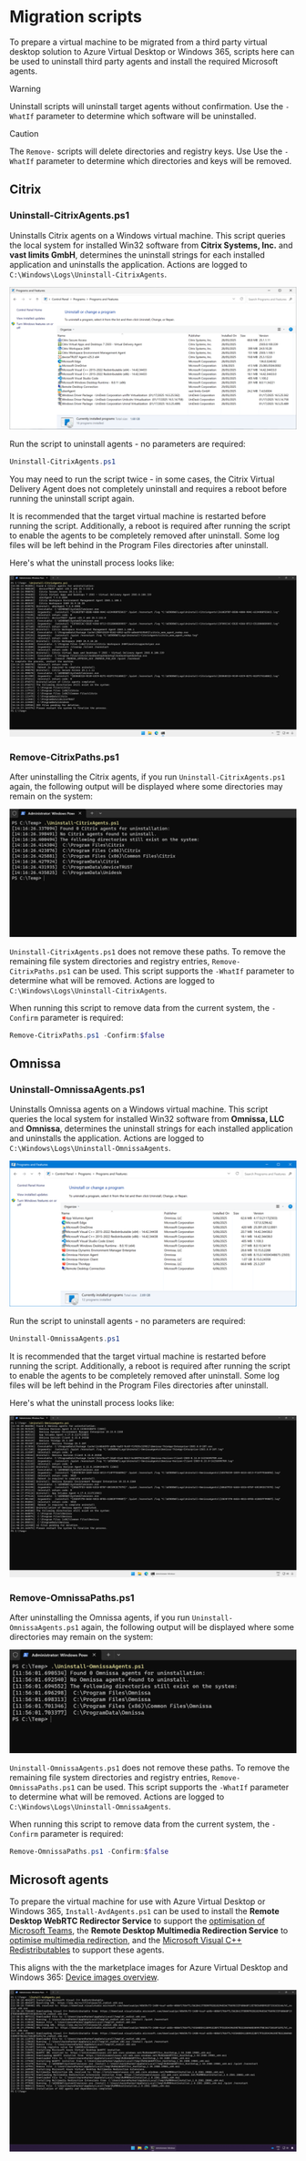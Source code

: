 # Migration scripts

To prepare a virtual machine to be migrated from a third party virtual desktop solution to Azure Virtual Desktop or Windows 365, scripts here can be used to uninstall third party agents and install the required Microsoft agents.

> [!WARNING]  
> Uninstall scripts will uninstall target agents without confirmation. Use the `-WhatIf` parameter to determine which software will be uninstalled.

> [!CAUTION]
> The `Remove-` scripts will delete directories and registry keys. Use Use the `-WhatIf` parameter to determine which directories and keys will be removed.

## Citrix

### Uninstall-CitrixAgents.ps1

Uninstalls Citrix agents on a Windows virtual machine. This script queries the local system for installed Win32 software from **Citrix Systems, Inc.** and **vast limits GmbH**, determines the uninstall strings for each installed application and uninstalls the application. Actions are logged to `C:\Windows\Logs\Uninstall-CitrixAgents`.

![](./img/citrix-installed.png)

Run the script to uninstall agents - no parameters are required:

```powershell
Uninstall-CitrixAgents.ps1
```

You may need to run the script twice - in some cases, the Citrix Virtual Delivery Agent does not completely uninstall and requires a reboot before running the uninstall script again.

It is recommended that the target virtual machine is restarted before running the script. Additionally, a reboot is required after running the script to enable the agents to be completely removed after uninstall. Some log files will be left behind in the Program Files directories after uninstall.

Here's what the uninstall process looks like:

![](./img/uninstall-citrixagents.png)

### Remove-CitrixPaths.ps1

After uninstalling the Citrix agents, if you run `Uninstall-CitrixAgents.ps1` again, the following output will be displayed where some directories may remain on the system:

![](./img/citrix-noagents.png)

`Uninstall-CitrixAgents.ps1` does not remove these paths. To remove the remaining file system directories and registry entries, `Remove-CitrixPaths.ps1` can be used. This script supports the `-WhatIf` parameter to determine what will be removed. Actions are logged to `C:\Windows\Logs\Uninstall-CitrixAgents`.

When running this script to remove data from the current system, the `-Confirm` parameter is required:

```powershell
Remove-CitrixPaths.ps1 -Confirm:$false
```

## Omnissa

### Uninstall-OmnissaAgents.ps1

Uninstalls Omnissa agents on a Windows virtual machine. This script queries the local system for installed Win32 software from **Omnissa, LLC** and **Omnissa**, determines the uninstall strings for each installed application and uninstalls the application. Actions are logged to `C:\Windows\Logs\Uninstall-OmnissaAgents`.

![](./img/omnissa-installed.png)

Run the script to uninstall agents - no parameters are required:

```powershell
Uninstall-OmnissaAgents.ps1
```

It is recommended that the target virtual machine is restarted before running the script. Additionally, a reboot is required after running the script to enable the agents to be completely removed after uninstall. Some log files will be left behind in the Program Files directories after uninstall.

Here's what the uninstall process looks like:

![](./img/uninstall-omnissaagents.png)

### Remove-OmnissaPaths.ps1

After uninstalling the Omnissa agents, if you run `Uninstall-OmnissaAgents.ps1` again, the following output will be displayed where some directories may remain on the system:

![](./img/omnissa-noagents.png)

`Uninstall-OmnissaAgents.ps1` does not remove these paths. To remove the remaining file system directories and registry entries, `Remove-OmnissaPaths.ps1` can be used. This script supports the `-WhatIf` parameter to determine what will be removed. Actions are logged to `C:\Windows\Logs\Uninstall-OmnissaAgents`.

When running this script to remove data from the current system, the `-Confirm` parameter is required:

```powershell
Remove-OmnissaPaths.ps1 -Confirm:$false
```

## Microsoft agents

To prepare the virtual machine for use with Azure Virtual Desktop or Windows 365, `Install-AvdAgents.ps1` can be used to install the **Remote Desktop WebRTC Redirector Service** to support the [optimisation of Microsoft Teams](https://learn.microsoft.com/en-us/azure/virtual-desktop/teams-on-avd), the **Remote Desktop Multimedia Redirection Service** to [optimise multimedia redirection](https://learn.microsoft.com/en-us/azure/virtual-desktop/multimedia-redirection-video-playback-calls), and the [Microsoft Visual C++ Redistributables](https://vcredist.com) to support these agents.

This aligns with the the marketplace images for Azure Virtual Desktop and Windows 365: [Device images overview](https://learn.microsoft.com/en-us/windows-365/enterprise/device-images).

![](./img/microsoft-installed.png)
